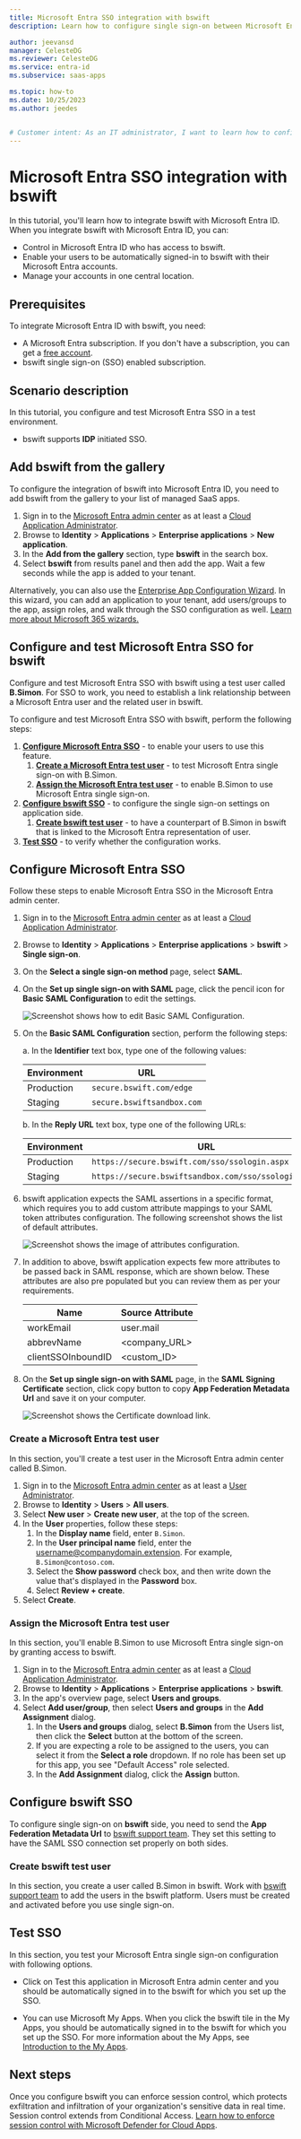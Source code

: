```yaml
---
title: Microsoft Entra SSO integration with bswift
description: Learn how to configure single sign-on between Microsoft Entra ID and bswift.

author: jeevansd
manager: CelesteDG
ms.reviewer: CelesteDG
ms.service: entra-id
ms.subservice: saas-apps

ms.topic: how-to
ms.date: 10/25/2023
ms.author: jeedes


# Customer intent: As an IT administrator, I want to learn how to configure single sign-on between Microsoft Entra ID and bswift so that I can control who has access to bswift, enable automatic sign-in with Microsoft Entra accounts, and manage my accounts in one central location.
---
```


# Microsoft Entra SSO integration with bswift

In this tutorial, you'll learn how to integrate bswift with Microsoft Entra ID. When you integrate bswift with Microsoft Entra ID, you can:

* Control in Microsoft Entra ID who has access to bswift.
* Enable your users to be automatically signed-in to bswift with their Microsoft Entra accounts.
* Manage your accounts in one central location.

## Prerequisites

To integrate Microsoft Entra ID with bswift, you need:

* A Microsoft Entra subscription. If you don't have a subscription, you can get a [free account](https://azure.microsoft.com/free/).
* bswift single sign-on (SSO) enabled subscription.

## Scenario description

In this tutorial, you configure and test Microsoft Entra SSO in a test environment.

* bswift supports **IDP** initiated SSO.

## Add bswift from the gallery

To configure the integration of bswift into Microsoft Entra ID, you need to add bswift from the gallery to your list of managed SaaS apps.

1. Sign in to the [Microsoft Entra admin center](https://entra.microsoft.com) as at least a [Cloud Application Administrator](~/identity/role-based-access-control/permissions-reference.md#cloud-application-administrator).
1. Browse to **Identity** > **Applications** > **Enterprise applications** > **New application**.
1. In the **Add from the gallery** section, type **bswift** in the search box.
1. Select **bswift** from results panel and then add the app. Wait a few seconds while the app is added to your tenant.

Alternatively, you can also use the [Enterprise App Configuration Wizard](https://portal.office.com/AdminPortal/home?Q=Docs#/azureadappintegration). In this wizard, you can add an application to your tenant, add users/groups to the app, assign roles, and walk through the SSO configuration as well. [Learn more about Microsoft 365 wizards.](/microsoft-365/admin/misc/azure-ad-setup-guides)

## Configure and test Microsoft Entra SSO for bswift

Configure and test Microsoft Entra SSO with bswift using a test user called **B.Simon**. For SSO to work, you need to establish a link relationship between a Microsoft Entra user and the related user in bswift.

To configure and test Microsoft Entra SSO with bswift, perform the following steps:

1. **[Configure Microsoft Entra SSO](#configure-microsoft-entra-sso)** - to enable your users to use this feature.
    1. **[Create a Microsoft Entra test user](#create-a-microsoft-entra-id-test-user)** - to test Microsoft Entra single sign-on with B.Simon.
    1. **[Assign the Microsoft Entra test user](#assign-the-microsoft-entra-id-test-user)** - to enable B.Simon to use Microsoft Entra single sign-on.
1. **[Configure bswift SSO](#configure-bswift-sso)** - to configure the single sign-on settings on application side.
    1. **[Create bswift test user](#create-bswift-test-user)** - to have a counterpart of B.Simon in bswift that is linked to the Microsoft Entra representation of user.
1. **[Test SSO](#test-sso)** - to verify whether the configuration works.

## Configure Microsoft Entra SSO

Follow these steps to enable Microsoft Entra SSO in the Microsoft Entra admin center.

1. Sign in to the [Microsoft Entra admin center](https://entra.microsoft.com) as at least a [Cloud Application Administrator](~/identity/role-based-access-control/permissions-reference.md#cloud-application-administrator).
1. Browse to **Identity** > **Applications** > **Enterprise applications** > **bswift** > **Single sign-on**.
1. On the **Select a single sign-on method** page, select **SAML**.
1. On the **Set up single sign-on with SAML** page, click the pencil icon for **Basic SAML Configuration** to edit the settings.

   ![Screenshot shows how to edit Basic SAML Configuration.](common/edit-urls.png "Basic Configuration")

1. On the **Basic SAML Configuration** section, perform the following steps:

    a. In the **Identifier** text box, type one of the following values:

    | Environment | URL |
    |--------------|----|
    | Production| `secure.bswift.com/edge` |
    | Staging | `secure.bswiftsandbox.com` |

    b. In the **Reply URL** text box, type one of the following URLs:

     | Environment | URL |
    |--------------|----|
    | Production| `https://secure.bswift.com/sso/ssologin.aspx` |
    | Staging | `https://secure.bswiftsandbox.com/sso/ssologin.aspx` |

1. bswift application expects the SAML assertions in a specific format, which requires you to add custom attribute mappings to your SAML token attributes configuration. The following screenshot shows the list of default attributes.

	![Screenshot shows the image of attributes configuration.](common/default-attributes.png "Image")

1. In addition to above, bswift application expects few more attributes to be passed back in SAML response, which are shown below. These attributes are also pre populated but you can review them as per your requirements.
	
	| Name   | Source Attribute|
	| --------------- | --------- |
	| workEmail | user.mail |
	| abbrevName  | <company_URL> |
	| clientSSOInboundID  | <custom_ID> |

1. On the **Set up single sign-on with SAML** page, in the **SAML Signing Certificate** section, click copy button to copy **App Federation Metadata Url** and save it on your computer.

	![Screenshot shows the Certificate download link.](common/copy-metadataurl.png "Certificate")

<a name='create-a-microsoft-entra-id-test-user'></a>

### Create a Microsoft Entra test user

In this section, you'll create a test user in the Microsoft Entra admin center called B.Simon.

1. Sign in to the [Microsoft Entra admin center](https://entra.microsoft.com) as at least a [User Administrator](~/identity/role-based-access-control/permissions-reference.md#user-administrator).
1. Browse to **Identity** > **Users** > **All users**.
1. Select **New user** > **Create new user**, at the top of the screen.
1. In the **User** properties, follow these steps:
   1. In the **Display name** field, enter `B.Simon`.  
   1. In the **User principal name** field, enter the username@companydomain.extension. For example, `B.Simon@contoso.com`.
   1. Select the **Show password** check box, and then write down the value that's displayed in the **Password** box.
   1. Select **Review + create**.
1. Select **Create**.

<a name='assign-the-microsoft-entra-id-test-user'></a>

### Assign the Microsoft Entra test user

In this section, you'll enable B.Simon to use Microsoft Entra single sign-on by granting access to bswift.

1. Sign in to the [Microsoft Entra admin center](https://entra.microsoft.com) as at least a [Cloud Application Administrator](~/identity/role-based-access-control/permissions-reference.md#cloud-application-administrator).
1. Browse to **Identity** > **Applications** > **Enterprise applications** > **bswift**.
1. In the app's overview page, select **Users and groups**.
1. Select **Add user/group**, then select **Users and groups** in the **Add Assignment** dialog.
   1. In the **Users and groups** dialog, select **B.Simon** from the Users list, then click the **Select** button at the bottom of the screen.
   1. If you are expecting a role to be assigned to the users, you can select it from the **Select a role** dropdown. If no role has been set up for this app, you see "Default Access" role selected.
   1. In the **Add Assignment** dialog, click the **Assign** button.

## Configure bswift SSO

To configure single sign-on on **bswift** side, you need to send the **App Federation Metadata Url** to [bswift support team](mailto:bswiftConnectionSupport@bswift.com). They set this setting to have the SAML SSO connection set properly on both sides.

### Create bswift test user

In this section, you create a user called B.Simon in bswift. Work with [bswift support team](mailto:bswiftConnectionSupport@bswift.com) to add the users in the bswift platform. Users must be created and activated before you use single sign-on.

## Test SSO 

In this section, you test your Microsoft Entra single sign-on configuration with following options.
 
* Click on Test this application in Microsoft Entra admin center and you should be automatically signed in to the bswift for which you set up the SSO.
 
* You can use Microsoft My Apps. When you click the bswift tile in the My Apps, you should be automatically signed in to the bswift for which you set up the SSO. For more information about the My Apps, see [Introduction to the My Apps](https://support.microsoft.com/account-billing/sign-in-and-start-apps-from-the-my-apps-portal-2f3b1bae-0e5a-4a86-a33e-876fbd2a4510).

## Next steps

Once you configure bswift you can enforce session control, which protects exfiltration and infiltration of your organization's sensitive data in real time. Session control extends from Conditional Access. [Learn how to enforce session control with Microsoft Defender for Cloud Apps](/cloud-app-security/proxy-deployment-any-app).
